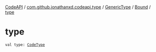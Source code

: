 [CodeAPI](../../../index.md) / [com.github.jonathanxd.codeapi.type](../../index.md) / [GenericType](../index.md) / [Bound](index.md) / [type](.)

# type

`val type: `[`CodeType`](../../-code-type/index.md)